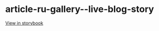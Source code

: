 # article-ru-gallery--live-blog-story

[View in storybook](https://raw.githack.com/Independent-Digital-News-and-Media-Ltd/indy-pwamp-sb/PR-1255-sb/index.html?path=/story/article-ru-gallery--live-blog-story)